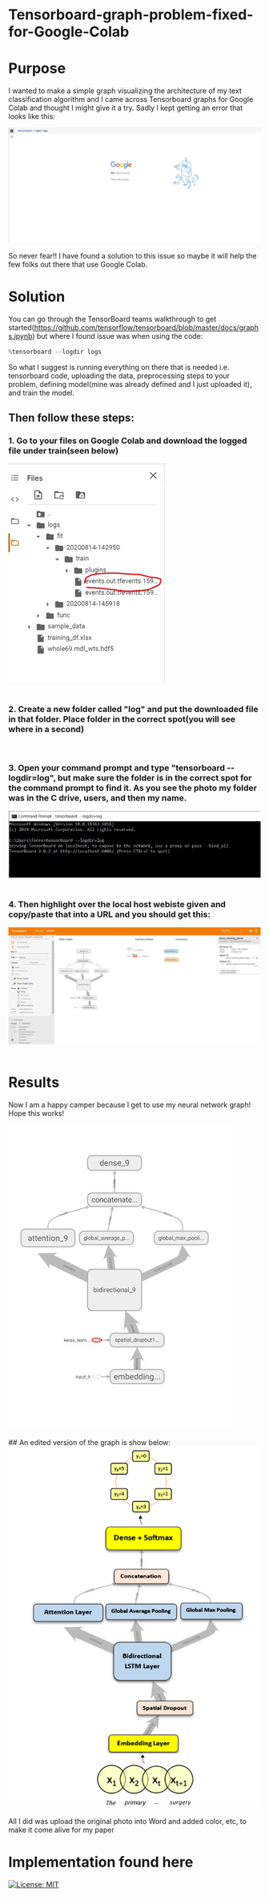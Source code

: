 # Tensorboard-graph-problem-fixed-for-Google-Colab
# Purpose
I wanted to make a simple graph visualizing the architecture of my text classification algorithm and I came across Tensorboard graphs for Google Colab and thought I might give it a try. Sadly I kept getting an error that looks like this:<br />
<div align="left"><img src="tensorfail.JPG"</img></div>



So never fear!! I have found a solution to this issue so maybe it will help the few folks out there that use Google Colab. 

# Solution
You can go through the TensorBoard teams walkthrough to get started(https://github.com/tensorflow/tensorboard/blob/master/docs/graphs.ipynb) but where I found issue was when using the code:
``` Python
%tensorboard --logdir logs
```

So what I suggest is running everything on there that is needed i.e. tensorboard code, uploading the data, preprocessing steps to your problem, defining model(mine was already defined and I just uploaded it), and train the model. 

## Then follow these steps:

<h3> 1. Go to your files on Google Colab and download the logged file under train(seen below)</h3>
<div align="left"><img src="copyfile.JPG"</img></div><br />
<h3>2. Create a new folder called "log" and put the downloaded file in that folder. Place folder in the correct spot(you will see where in a second)</h3><br />
<h3>3. Open your command prompt and type "tensorboard --logdir=log", but make sure the folder is in the correct spot for the command prompt to find it. As you see the photo my folder was in the C drive, users, and then my name.</h3>
<div align="left"><img src="commandprompt.JPG"</img></div><br />
<h3>4. Then highlight over the local host webiste given and copy/paste that into a URL and you should get this:</h3>
<div align="left"><img src="tensorboard.JPG"</img></div><br />

# Results
Now I am a happy camper because I get to use my neural network graph! Hope this works!
<div align="left"><img src="tensorgraph.JPG"</img></div><br />
## An edited version of the graph is show below:
<div align="left"><img src="editedgraph.png"</img></div><br />
All I did was upload the original photo into Word and added color, etc, to make it come alive for my paper

# Implementation found here 
[![License: MIT](https://colab.research.google.com/assets/colab-badge.svg)](https://colab.research.google.com/github/brianferrell787/Tensorboard-graph-problem-fixed-for-Google-Colab/blob/master/ColabTensorboardissuefixed.ipynb) 
 
